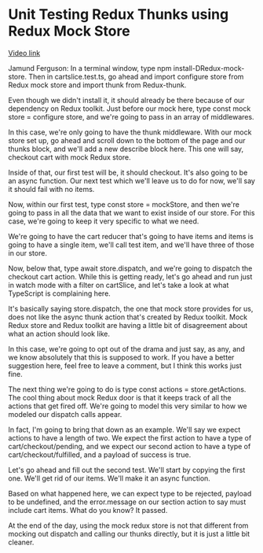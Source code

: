 # Unit Testing Redux Thunks using Redux Mock Store

[Video link](https://www.egghead.io/lessons/egghead-unit-testing-redux-thunks-using-redux-mock-store?pl=confidently-testing-redux-applications-with-jest-typescript-16e17d9b)



Jamund Ferguson: In a terminal window, type npm install-DRedux-mock-store. Then in cartslice.test.ts, go ahead and import configure store from Redux mock store and import thunk from Redux-thunk.

Even though we didn't install it, it should already be there because of our dependency on Redux toolkit. Just before our mock here, type const mock store = configure store, and we're going to pass in an array of middlewares.

In this case, we're only going to have the thunk middleware. With our mock store set up, go ahead and scroll down to the bottom of the page and our thunks block, and we'll add a new describe block here. This one will say, checkout cart with mock Redux store.

Inside of that, our first test will be, it should checkout. It's also going to be an async function. Our next test which we'll leave us to do for now, we'll say it should fail with no items.

Now, within our first test, type const store = mockStore, and then we're going to pass in all the data that we want to exist inside of our store. For this case, we're going to keep it very specific to what we need.

We're going to have the cart reducer that's going to have items and items is going to have a single item, we'll call test item, and we'll have three of those in our store.

Now, below that, type await store.dispatch, and we're going to dispatch the checkout cart action. While this is getting ready, let's go ahead and run just in watch mode with a filter on cartSlice, and let's take a look at what TypeScript is complaining here.

It's basically saying store.dispatch, the one that mock store provides for us, does not like the async thunk action that's created by Redux toolkit. Mock Redux store and Redux toolkit are having a little bit of disagreement about what an action should look like.

In this case, we're going to opt out of the drama and just say, as any, and we know absolutely that this is supposed to work. If you have a better suggestion here, feel free to leave a comment, but I think this works just fine.

The next thing we're going to do is type const actions = store.getActions. The cool thing about mock Redux door is that it keeps track of all the actions that get fired off. We're going to model this very similar to how we modeled our dispatch calls appear.

In fact, I'm going to bring that down as an example. We'll say we expect actions to have a length of two. We expect the first action to have a type of cart/checkout/pending, and we expect our second action to have a type of cart/checkout/fulfilled, and a payload of success is true.

Let's go ahead and fill out the second test. We'll start by copying the first one. We'll get rid of our items. We'll make it an async function.

Based on what happened here, we can expect type to be rejected, payload to be undefined, and the error.message on our section action to say must include cart items. What do you know? It passed.

At the end of the day, using the mock redux store is not that different from mocking out dispatch and calling our thunks directly, but it is just a little bit cleaner.
